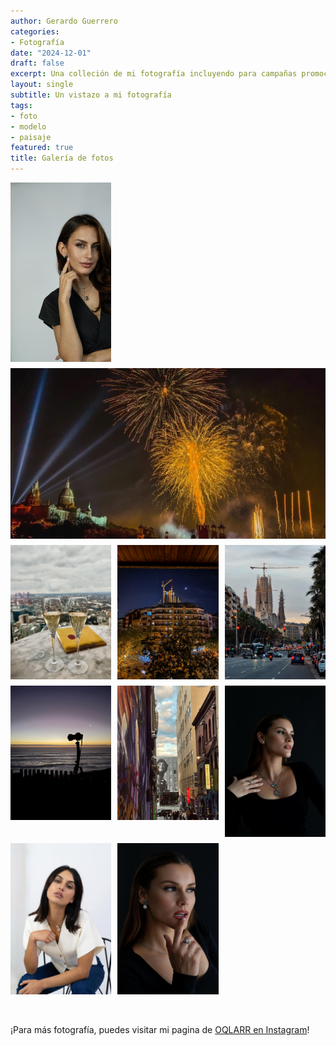 ```yaml
---
author: Gerardo Guerrero
categories:
- Fotografía
date: "2024-12-01"
draft: false
excerpt: Una colleción de mi fotografía incluyendo para campañas promocionales, capturas de paisajes, entre otras cosas
layout: single
subtitle: Un vistazo a mi fotografía 
tags:
- foto
- modelo
- paisaje
featured: true
title: Galería de fotos
---
```



<div style="display: grid; grid-template-columns: repeat(auto-fit, minmax(150px, 1fr)); gap: 10px;">
  <img src="./foto9.JPG" alt="Photo 9" style="width: 100%; height: auto;">
  <img src="./foto1.JPG" alt="Foto 1" style="width: 100%; height: auto; grid-column: span 3;">
  <img src="./foto4.JPG" alt="Photo 4" style="width: 100%; height: auto;">
  <img src="./foto2.JPG" alt="Photo 2" style="width: 100%; height: auto;">
  <img src="./foto3.JPG" alt="Photo 3" style="width: 100%; height: auto;">
  <img src="./foto5.JPG" alt="Photo 5" style="width: 100%; height: auto;">
  <img src="./foto6.JPG" alt="Photo 6" style="width: 100%; height: auto;">
  <img src="./foto8.JPG" alt="Photo 8" style="width: 100%; height: auto;">
  <img src="./foto7.JPG" alt="Photo 7" style="width: 100%; height: auto;">
  <img src="./foto10.JPG" alt="Photo 10" style="width: 100%; height: auto;">
</div>

<br>
<br>

¡Para más fotografía, puedes visitar mi pagina de [OQLARR en Instagram](https://instagram.com/oqlarr)!
